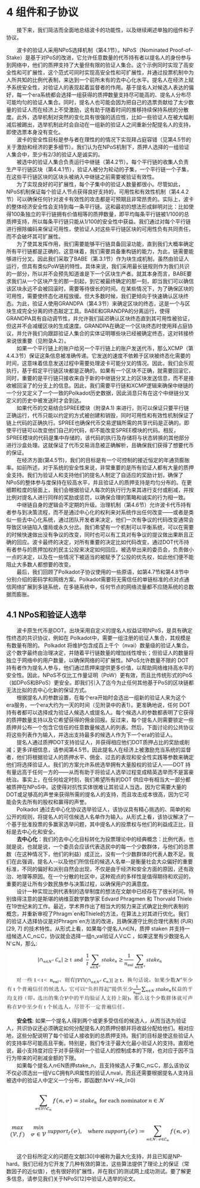 # 4 组件和子协议
&emsp;&emsp;接下来，我们简洁而全面地总结波卡的功能性，以及继续阐述单独的组件和子协议。  

&emsp;&emsp;波卡的验证人采用NPoS选择机制（第4.1节）。NPoS（Nominated Proof-of-Stake）是基于对PoS的改进，它允许任意数量的代币持有者以提名人的身份参与到网络中，他们的质押支持了大量但有限的验证人集合。这个示例同时实现了高安全性和可扩展性，这个范式可同时实现高安全性和可扩展性，并通过投票机制中为人所共知的比例代表制，来达到一个前所未有的去中心化水平。提名人在经济上赋予系统安全性，对验证人的表现起着监督者的作用。基于提名人对候选人表达的偏好，每一个era系统都会选择一组获得的质押数量支持尽可能高的、提名人分布尽可能均匀的验证人集合。同时，提名人也可能会因为把自己的选票贡献给了太少数量的验证人而在经济上不受激励，这有助于随着时间的推移持续保持系统的分散度。此外，选举机制对突然的变化具有很强的适应性，比如一些验证人在被大幅削减后被踢出，选举机制此时会自动在一组新的验证人之间重新分配提名人的支持，即使选票本身没有变化。  
&emsp;&emsp;波卡的安全性目标是参与者在理性的的情况下实现拜占庭容错（见第4.5节的关于激励和经济的更多细节）。我们认为在NPoS机制下，质押人选择的一组验证人集合中，至少有2/3的验证人是诚实的。  
&emsp;&emsp;被选中的验证人集合负责运行中继链（第4.2节）。每个平行链的收集人负责生产平行链区块（第4.4.1节），验证人被分为轮动的子集，一个平行链一个子集，在这些平行链区块的区块头被纳入中继链之前需要被验证有效性。  
&emsp;&emsp;为了实现良好的可扩展性，每个子集中的验证人数量都很小。尽管如此， NPoS机制保证每个验证人节点获得良好支持的，可用性和有效性机制（第4.4.2节）可以确保任何针对波卡有效性的攻击都是可预期且非常昂贵的。实际上，波卡的整体经济安全性会支持到每一条平行链。这和最初的想法形成鲜明对比：比如使得100条独立的平行链拥有价值相等的质押数量，即平均每条平行链被1/100的总质押支持，所以每条平行链只能从1/100的安全性中获益。我们通过对每个平行链进行擦除编码来保证可用性，使验证人对这些平行链区块的可用性负有共同责任，而不会破坏其可扩展性。  
&emsp;&emsp;为了使其发挥作用，我们需要能够平行链具备回滚功能，直到我们大概率确定所有平行链都是正确的。这意味着，我们需要具备重构链的能力，为此，链需要能够进行分叉。因此我们采取了BABE（第.3.1节）作为块生成机制，虽然由验证人运行，但具有类似PoW链的特性。具体来说，我们采用最长链规则作为我们共识的一部分，所以并不会预先知道谁是下一个区块生产者。就其本身而言，BABE要求我们从一个区块产生的那一刻起，到它被最终确定的那一刻，即当我们可以确信该区块永远不会被回滚时，需要等待很长的时间。在某些情况下，为了确保区块的可用性，需要使终态化进程放缓。但大多数时候，我们更倾向于快速确认区块终态。为此，验证人使用GRANDPA（第4.3节）来确定区块的终态，这是一个与区块生成完全分离的终态敲定工具。BABE和GRANDPA的分离运行，使得GRANDPA具有自动调节性，并允许我们延迟确认区块终态直到其可用性被验证，但这并不会减缓区块的生成速度。GRANDPA在确定一个区块终态时使用拜占庭协议，并允许我们向跟踪验证人集合的实体证明哪些块已经被确定终态，这对转接桥来说很重要（见附录A.2）。  
&emsp;&emsp;如果一个平行链上的账户给另一个平行链上的账户发送代币，那么XCMP（第4.4.3节）保证这条信息被准确传递。它发送的速度不依赖于区块被终态化需要的时间，这意味着信息发送过程中需要处理波卡可能分叉的情况。因此，我们会乐观执行，基于假定平行链区块都是正确的。如果有一个区块不正确，就需要回滚它，同时，重要的是平行链只接收来自于新的中继链分叉上的区块发送信息，而不是接收被回滚了的分支上的信息。因此，我们需要平行链和XCMP逻辑来确保中继链的一个分叉定义了一个一致的Polkadot历史数据，因此消息只有在这个中继链分叉定义的历史中被发送时才会到达。  
&emsp;&emsp;如果代币的交易结合SPREE模块（附录A.1) 来进行，则可以保证只要平行链正确运行，代币只能以约定的方式被创建和销毁，同时可用性和有效性机制保证了链上代码的正确执行。SPREE也确保代币交易逻辑所需的共享代码是正确的。即使平行链可以改变他们自己的代码，却不能改变SPREE模块的代码。相反，SPREE模块的代码是集中存储的，该代码的执行及存储将与状态转换的其他部分进行沙盒处理。这就保证了代币交易消息被正确解析，且确保我们获得了想要代币的保证。  
&emsp;&emsp;在经济方面(第4.5节)，我们的目标是有一个可控制的接近恒定的年通货膨胀率。如前所述，对于系统的安全性来说，非常重要的是所有验证人都有大量的质押金支持。我们为验证人和支持他们的提名人制定了自适应的奖励计划，确保了NPoS的整体参与度保持在较高水平，并且验证人的质押支持是均匀分布的。在更细颗粒度的层面上，我们会根据验证人每次的执行行为来其进行支付或削减，并按比例对提名人进行同样的奖励或惩罚，以确保合理的策略和诚实的行为相一致。  
&emsp;&emsp;中继链自身的逻辑会不定期的升级。治理机制（第4.6节）允许波卡代币持有者参与到决策流程，而不是通过中心化的权利来对系统作出任何改变——或者是类似一些去中心化系统，通过团队开发者来决定，他们一次有争议的代码改变通常会导致区块链陷入僵局或永久分岔。我们希望有一个机制可以平衡系统，可以在需要的时候快速做出没有争议的改变，同时也可以有工具对有争议的提议做出果断且正确的回应。波卡最终的决定，对所有重要的决定比如代码改变，通过DOT代币持有者参与的质押加权的民主公投来决定如何回应。被选举出来的委员会，负责做小一点的决定，以及在一些情况下被适当的被赋予了公投的优先权，如此他们便不能阻止大多数人都想要的改变。  
&emsp;&emsp;最后，我们回顾了Polkadot子协议使用的一些原语，如第4.7节和第4.8节中分别介绍的密码学和网络方案。Polkadot需要将无需信任的单链标准的点对点通信网络扩展到多链系统，在多链系统中，任何节点的网络流量都不应随系统的总数据而膨胀。  
## 4.1 NPoS和验证人选举
&emsp;&emsp;波卡原生代币是DOT。出块采用自定义的提名人权益证明NPoS，是具有确定性终态的共识协议，例如在 Polkadot中，需要一组注册的验证人集合，其规模是有数量有限的。 Polkadot 将维护包含成百上千个（nvai）数量级的验证人集合。这个数字最终由治理决定，并随着平行链数量的增加线性增长；但验证人的数量将独立于网络中的用户数量，以确保网络的可扩展性。NPoS允许数量不限的 DOT 持有者作为提名人参与，他们通过质押来提供更多价值，以帮助网络维持高水平的安全性。因此，NPoS不仅比工作量证明（PoW）更有效，而且比传统形式的PoS（如DPoS和BPoS）更安全。即我们引入了迄今为止任何其他基于PoS的区块链都无法比拟的去中心化新的保证方式。  
&emsp;&emsp;根据提名人的参数设置，在每个era开始时会选出一组新的验证人来为这个era服务，一个era大约为一天的时间（见附录中的表1）。更准确地说，任何 DOT 持有者都可以选择成为验证人候选人或提名人。每个候选人的参数都表明了它获得的质押数量支持以及它希望获得的佣金回报。反过来，每个提名人则需要锁定一些质押并公布一个包含它信任的任意数量候选人的列表。然后，下面讨论的公共协议将这些列表作为输入，并选出支持最多的候选人作为下一个era的验证人。  
&emsp;&emsp;提名人通过质押DOT支持验证人，并获得相应他们DOT质押占比的奖励或削减；更多详细信息，请参阅第4.5节。因此提名人在经济上被激励充当系统的监督者，他们将根据验证人的质押水平、佣金、过去的表现和安全性实践等参数来确定他们将选择验证人。我们的方案允许系统选举拥有大量股权的验证人——DOT 持有量远高于任何一方的——从而有助于将验证人选举过程变成精英选举而不是富豪统治。事实上，在任何给定时刻，我们希望所有的DOT 供应中有相当大一部分都被质押在NPoS中。这使得对抗性实体很难让其验证人当选，因为它需要大量的DOT或足够高的声誉来获得所需的提名人的支持，而且攻击成本很高，因为它可能会失去所有的股权和赢得的声誉。  
&emsp;&emsp;Polkadot 通过去中心化协议选举验证人，该协议具有精心挑选的、简单的和公开的规则，将提名人的可信候选人名单作为输入。从形式上看，该协议解决了一个基于批准投票的多赢家选举问题，其中提名人的投票权与他们的利益成正比，目标是去中心化和安全。  
&emsp;&emsp;**去中心化**：我们的去中心化目标转化为投票理论中的经典概念：比例代表。也就是说，也就是说，一个委员会应该代表选民中的每一个少数群体，与他们的总票数（在这种情况下，他们的利益）成正比，没有一个少数群体的代表人数不足。我们在此强调，提名人--以及他们所信任的候选人名单--是衡量社会大众偏好的重要标准，不同的偏好和派别自然会出现，不仅是由于经济和安全方面的原因，还有政治、地理等原因。在一个分散的社区中，这种观点的多样性是值得期待和欢迎的，重要的是让所有少数民族参与决策过程，以确保用户的满意度。  
&emsp;&emsp;设计一种实现比例代表制的选举制度的想法在文献中已经存在了很长时间。特别值得注意的是斯堪的纳维亚数学数学家 Edvard Phragmen 和 Thorvald Thiele 在19世纪末的工作。最近，学术界作出了相当大的努力来正式确定比例代表制的概念，并重新审视了Phragm´en和Thiele的方法，在算法上对其进行优化。我们的验证人选择协议是对Phragm´en方法的改进，且确保遵守比例合理代表制 (PJR) [29, 7] 的技术特性。从形式上看，如果每个提名人n∈N，质押 staken 并支持一组候选人C_n⊆C，协议就会选择一组n_val验证人V⊆C ，如果这里有少数提名人N'⊆N，那么:  

![公式1](../src/f1.png)   

&emsp;&emsp;**安全性**: 如果一个提名人得到两个或更多受信任的候选人，从而当选为验证人，共识协议还必须确定如何分配提名人的质押份额并将收益分配给他们。相对应地，这些分配说明了每个验证人接收到的总质押支持。我们的目标是使这些验证人的支持率尽可能高且平衡。特别是，我们专注于最大化最小验证人的支持。直观地说，最小支持度对应于对手获得对一个验证人的控制成本的下限，也对应于因不当行为带来的可削减金额的下限。  
&emsp;&emsp;如果每个提名人n∈N质押stake_n，且支持候选人子集C_n⊆C，那么该协议不仅必须选出一组V⊆C拥有PJR属性的验证人nval，而且还需要根据提名人支持且被选中的验证人中定义一个分布，即函数f:N×V→R_(≥0)  

![公式2](../src/f2.png) 

&emsp;&emsp;这个目标所定义的问题在文献[30]中被称为最大化支持，并且已知是NP-hard。我们已经为它开发了几种有效的算法，这些算法提供了理论上的保证（常数因子的近似值），也有很好的扩展性，并在我们的测试网上成功测试。要了解更多信息，请参见我们关于NPoS[12]中验证人选举的论文。

